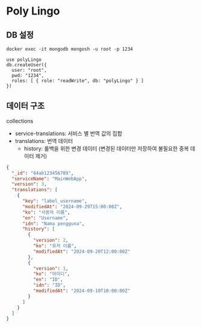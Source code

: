 # Poly Lingo


## DB 설정

```shell
docker exec -it mongodb mongosh -u root -p 1234
```

```shell
use polyLingo
db.createUser({
  user: "root",
  pwd: "1234",
  roles: [ { role: "readWrite", db: "polyLingo" } ]
})
```


## 데이터 구조

collections

- service-translations: 서비스 별 번역 값의 집합
- translations: 번역 데이터
  - history: 롤백을 위한 변경 데이터 (변경된 데이터만 저장하여 불필요한 중복 데이터 제거)

```json
{
  "_id": "64ab123456789",
  "serviceName": "MainWebApp",
  "version": 3,
  "translations": [
    {
      "key": "label_username",
      "modifiedAt": "2024-09-29T15:00:00Z",
      "ko": "사용자 이름",
      "en": "Username",
      "idn": "Nama pengguna",
      "history": [
        {
          "version": 2,
          "ko": "유저 이름",
          "modifiedAt": "2024-09-20T12:00:00Z"
        },
        {
          "version": 1,
          "ko": "아이디",
          "en": "ID",
          "idn": "ID",
          "modifiedAt": "2024-09-10T10:00:00Z"
        }
      ]
    }
  ]
}
```
